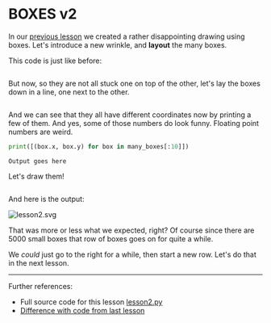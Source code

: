 # BOXES v2

In our [previous lesson](lesson1.run.html) we created a rather disappointing 
drawing using boxes. Let's introduce a new wrinkle, and **layout** the many
boxes.

This code is just like before:

```python-include:code/lesson2.py:1:14
```

But now, so they are not all stuck one on top of the other, let's lay the boxes down in a line, one next to the other.

```python-include:code/lesson2.py:16:25
```

And we can see that they all have different coordinates now by printing 
a few of them. And yes, some of those numbers do look funny. Floating point
numbers are weird.

```python
print([(box.x, box.y) for box in many_boxes[:10]])
```

```
Output goes here
```

Let's draw them!

```python-include:code/lesson2.py:27:42
```
And here is the output:

![lesson2.svg](lesson2.svg)

That was more or less what we expected, right? Of course since there are 5000 small
boxes that row of boxes goes on for quite a while.

We *could* just go to the right for a while, then start a new row. Let's do that in
the next lesson.

----------

Further references:

* Full source code for this lesson [lesson2.py](code/lesson2.py)
* [Difference with code from last lesson](diffs/lesson1_lesson2.html)
